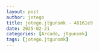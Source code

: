 ```yaml
---
layout: post
author: jotego
title: jotego.jtgunsmk - 48161e9
date: 2025-02-21
categories: [Arcade, jtgunsmk]
tags: [jotego.jtgunsmk]
---
```



